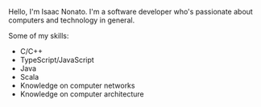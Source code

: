 Hello, I'm Isaac Nonato. 
I'm a software developer who's passionate about computers and technology in general.

Some of my skills:

- C/C++
- TypeScript/JavaScript
- Java 
- Scala 
- Knowledge on computer networks 
- Knowledge on computer architecture
